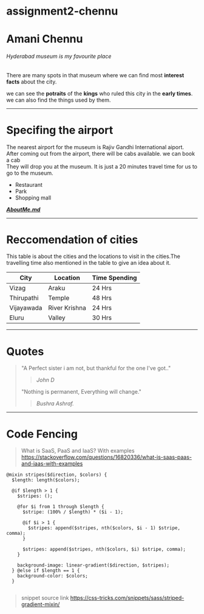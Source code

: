 # assignment2-chennu

# Amani Chennu

###### Hyderabad museum is my favourite place 

There are many spots in that museum where we can find most **interest facts** about the city. 

we can see the **potraits** of the __kings__ who ruled this city in the __early times__. we can also find the things used by them.

---
# Specifing the airport 

The nearest airport for the museum is Rajiv Gandhi International aiport.<br>
After coming out from the airport, there will be cabs available. we can book a cab <br>
They will drop you at the museum. It is just a 20 minutes travel time for us to go to the museum.

*   Restaurant
*   Park
*   Shopping mall

***[AboutMe.md](./AboutMe.md)***

***

# Reccomendation of cities
This table is about the cities and the locations to visit in the cities.The travelling time also mentioned in the table to give an idea about it.

|  City    | Location   | Time Spending |
|   ---    |  ---       |  ---    |
|Vizag     | Araku      | 24 Hrs  |
|Thirupathi|Temple      |  48 Hrs |
|Vijayawada|River Krishna|  24 Hrs|
|Eluru     |Valley       |  30 Hrs|

***

# Quotes 
> "A Perfect sister i am not, but thankful for the one I've got.."
>>*John D*
>
>"Nothing is permanent, Everything will change."
>>*Bushra Ashraf.*

***

# Code Fencing
> What is SaaS, PaaS and IaaS? With examples
><https://stackoverflow.com/questions/16820336/what-is-saas-paas-and-iaas-with-examples>


```
@mixin stripes($direction, $colors) {
  $length: length($colors);
  
  @if $length > 1 {
    $stripes: ();
    
    @for $i from 1 through $length {
      $stripe: (100% / $length) * ($i - 1);
      
      @if $i > 1 {
        $stripes: append($stripes, nth($colors, $i - 1) $stripe, comma);
      }
      
      $stripes: append($stripes, nth($colors, $i) $stripe, comma);
    }
    
    background-image: linear-gradient($direction, $stripes);
  } @else if $length == 1 {
    background-color: $colors;
  }
  
  ```
  > snippet source link
  ><https://css-tricks.com/snippets/sass/striped-gradient-mixin/>